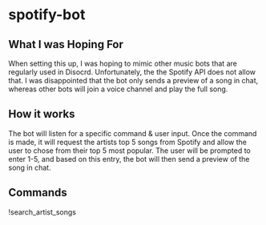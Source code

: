 # spotify-bot

## What I was Hoping For

When setting this up, I was hoping to mimic other music bots that are regularly used in Disocrd. Unfortunately, the the
Spotify API does not allow that. I was disappointed that the bot only sends a preview of a song in chat, whereas other bots
will join a voice channel and play the full song. 

## How it works

The bot will listen for a specific command & user input. Once the command is made, it will request the artists top 5 songs from 
Spotify and allow the user to chose from their top 5 most popular. The user will be prompted to enter 1-5, and based on this entry, 
the bot will then send a preview of the song in chat. 

## Commands

!search_artist_songs 
